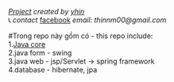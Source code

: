 _[Project](https://github.com/nguyenmanhthinbsl/JavaLearning)_ _created by_ _[yhin](https://github.com/nguyenmanhthinbsl)_ </br>
:telephone_receiver: _contact_ [facebook](facebook.com/nguyenmanhthinn) _email: thinnm00@gmail.com_ </br>

#Trong repo này gồm có - this repo include: </br>
    1.[Java core](./../tree/main/out/production/dev/Tutorial) </br>
    2.java form - swing </br>
    3.java web - jsp/Servlet -> spring framework </br>
    4.database - hibernate, jpa </br>